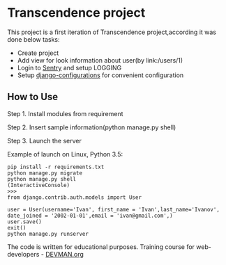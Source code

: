 # Transcendence project

This project is a first iteration of Transcendence project,according it was done below tasks:

- Create project
- Add view for look information about user(by link:/users/1)
- Login to [Sentry](https://sentry.io/) and setup LOGGING
- Setup [django-configurations](https://github.com/jazzband/django-configurations) for convenient configuration



## How to Use

Step 1. Install modules from requirement 

Step 2. Insert sample information(python manage.py shell)

Step 3. Launch the server 

Example of  launch on Linux, Python 3.5:

```
pip install -r requirements.txt
python manage.py migrate
python manage.py shell
(InteractiveConsole)
>>>
from django.contrib.auth.models import User

user = User(username='Ivan', first_name = 'Ivan',last_name='Ivanov', 
date_joined = '2002-01-01',email = 'ivan@gmail.com',)
user.save()
exit()
python manage.py runserver

```


The code is written for educational purposes. Training course for web-developers - [DEVMAN.org](https://devman.org)

